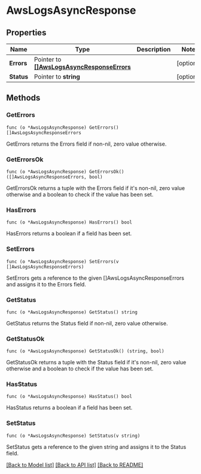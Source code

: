 # AwsLogsAsyncResponse

## Properties

Name | Type | Description | Notes
------------ | ------------- | ------------- | -------------
**Errors** | Pointer to [**[]AwsLogsAsyncResponseErrors**](AWSLogsAsyncResponse_errors.md) |  | [optional] 
**Status** | Pointer to **string** |  | [optional] 

## Methods

### GetErrors

`func (o *AwsLogsAsyncResponse) GetErrors() []AwsLogsAsyncResponseErrors`

GetErrors returns the Errors field if non-nil, zero value otherwise.

### GetErrorsOk

`func (o *AwsLogsAsyncResponse) GetErrorsOk() ([]AwsLogsAsyncResponseErrors, bool)`

GetErrorsOk returns a tuple with the Errors field if it's non-nil, zero value otherwise
and a boolean to check if the value has been set.

### HasErrors

`func (o *AwsLogsAsyncResponse) HasErrors() bool`

HasErrors returns a boolean if a field has been set.

### SetErrors

`func (o *AwsLogsAsyncResponse) SetErrors(v []AwsLogsAsyncResponseErrors)`

SetErrors gets a reference to the given []AwsLogsAsyncResponseErrors and assigns it to the Errors field.

### GetStatus

`func (o *AwsLogsAsyncResponse) GetStatus() string`

GetStatus returns the Status field if non-nil, zero value otherwise.

### GetStatusOk

`func (o *AwsLogsAsyncResponse) GetStatusOk() (string, bool)`

GetStatusOk returns a tuple with the Status field if it's non-nil, zero value otherwise
and a boolean to check if the value has been set.

### HasStatus

`func (o *AwsLogsAsyncResponse) HasStatus() bool`

HasStatus returns a boolean if a field has been set.

### SetStatus

`func (o *AwsLogsAsyncResponse) SetStatus(v string)`

SetStatus gets a reference to the given string and assigns it to the Status field.


[[Back to Model list]](../README.md#documentation-for-models) [[Back to API list]](../README.md#documentation-for-api-endpoints) [[Back to README]](../README.md)


